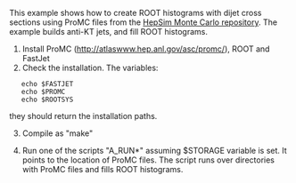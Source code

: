 This example shows how to create ROOT histograms with dijet cross sections 
using ProMC files from  the [HepSim Monte Carlo repository](http://atlaswww.hep.anl.gov/hepsim/). The example builds anti-KT jets, and fill ROOT histograms.


 1. Install ProMC (http://atlaswww.hep.anl.gov/asc/promc/), ROOT and FastJet 
 2. Check the installation. The variables: 

```
   echo $FASTJET 
   echo $PROMC
   echo $ROOTSYS
```
  they should return the installation paths. 

 3. Compile as "make"

 4. Run one of the scripts "A_RUN*" assuming $STORAGE variable is set. It points to the location of ProMC files. The script runs over directories with ProMC files and fills ROOT histograms.
